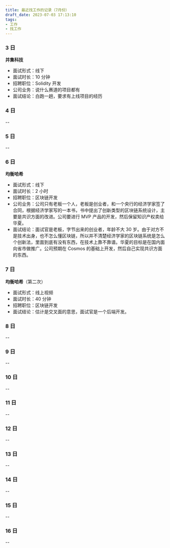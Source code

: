 ```yaml
---
title: 最近找工作的记录（7月份）
draft_date: 2023-07-03 17:13:10
tags:
- 工作
- 找工作
---
```


### 3 日

**并集科技**
- 面试形式：线下
- 面试时长：10 分钟
- 招聘职位：Solidity 开发
- 公司业务：说什么赛道的项目都有
- 面试结论：白跑一趟，要求有上线项目的经历

### 4 日

--

### 5 日

--

### 6 日

**均衡哈希**
- 面试形式：线下
- 面试时长：2 小时
- 招聘职位：区块链开发
- 公司业务：公司只有老板一个人，老板是创业者，和一个央行的经济学家签了合同，根据经济学家写的一本书，书中提出了创新类型的区块链系统设计，主要是共识方面的改进。公司要进行 MVP 产品的开发，然后保留知识产权卖给华夏。
- 面试结论：面试官是老板，字节出来的创业者，年龄不大 30 岁。由于对方不是技术出身，也不怎么懂区块链，所以并不清楚经济学家的区块链系统是怎么个创新法，里面到底有没有东西，在技术上靠不靠谱。华夏的目标是在国内面向省市做推广。公司预期在 Cosmos 的基础上开发，然后自己实现共识方面的东西。

### 7 日

**均衡哈希**（第二次）
- 面试形式：线上视频
- 面试时长：40 分钟
- 招聘职位：区块链开发
- 面试结论：估计是交叉面的意思，面试官是一个后端开发。

### 8 日

--

### 9 日

--
### 10 日

--

### 11 日

--

### 12 日

--

### 13 日

--
### 14 日

--

### 15 日

--

### 16 日

--
